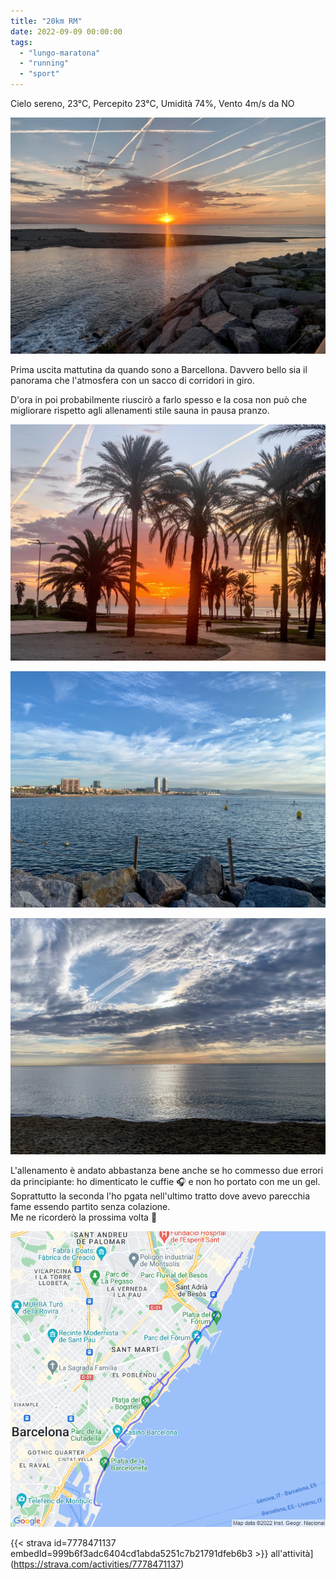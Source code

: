 ```yaml
---
title: "20km RM"
date: 2022-09-09 00:00:00
tags: 
  - "lungo-maratona"
  - "running"
  - "sport"
---
```


Cielo sereno, 23°C, Percepito 23°C, Umidità 74%, Vento 4m/s da NO

![](images/IMG_0235-Large.jpeg)

Prima uscita mattutina da quando sono a Barcellona. Davvero bello sia il panorama che l'atmosfera con un sacco di corridori in giro.

D'ora in poi probabilmente riuscirò a farlo spesso e la cosa non può che migliorare rispetto agli allenamenti stile sauna in pausa pranzo.

![](images/IMG_0233-Large.jpeg)

![](images/IMG_0243-Large.jpeg)

![](images/IMG_0242-Large.jpeg)

L'allenamento è andato abbastanza bene anche se ho commesso due errori da principiante: ho dimenticato le cuffie 🎧 e non ho portato con me un gel. Soprattutto la seconda l'ho pgata nell'ultimo tratto dove avevo parecchia fame essendo partito senza colazione.  
Me ne ricorderò la prossima volta 🤞

![](images/20220909-activity-map.png)

{{< strava id=7778471137 embedId=999b6f3adc6404cd1abda5251c7b21791dfeb6b3 >}} all'attività](https://strava.com/activities/7778471137)
